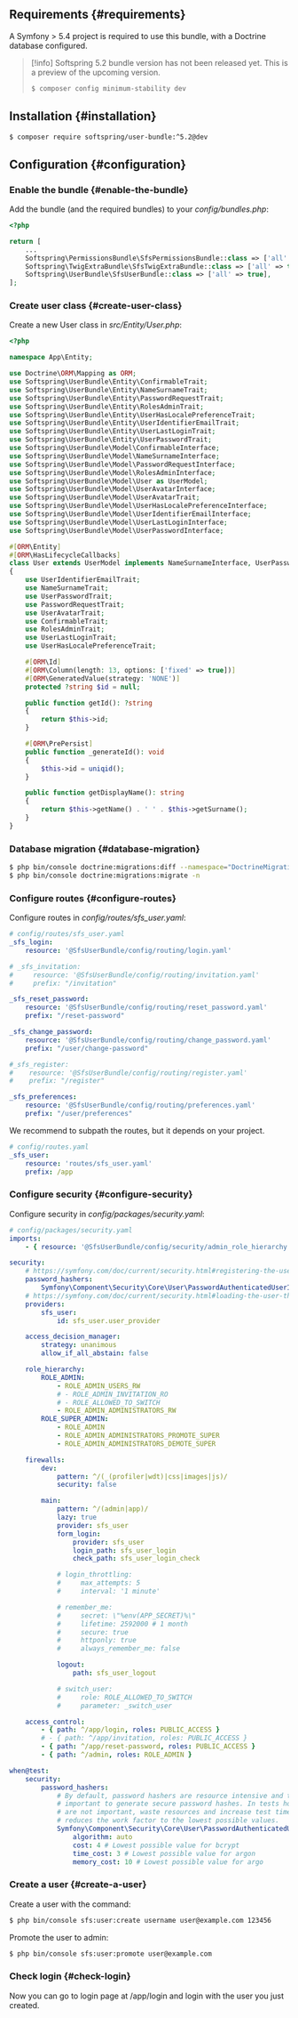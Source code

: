 ## Requirements {#requirements}

A Symfony > 5.4 project is required to use this bundle, with a Doctrine database configured.

> [!info]
> Softspring 5.2 bundle version has not been released yet. This is a preview of the upcoming version.
> ```bash
> $ composer config minimum-stability dev
> ```

## Installation {#installation}

```bash
$ composer require softspring/user-bundle:^5.2@dev
```

## Configuration {#configuration}

### Enable the bundle {#enable-the-bundle}

Add the bundle (and the required bundles) to your *config/bundles.php*:

```php
<?php

return [
    ...
    Softspring\PermissionsBundle\SfsPermissionsBundle::class => ['all' => true],
    Softspring\TwigExtraBundle\SfsTwigExtraBundle::class => ['all' => true],
    Softspring\UserBundle\SfsUserBundle::class => ['all' => true],
];
```

### Create user class {#create-user-class}

Create a new User class in *src/Entity/User.php*:

```php
<?php

namespace App\Entity;

use Doctrine\ORM\Mapping as ORM;
use Softspring\UserBundle\Entity\ConfirmableTrait;
use Softspring\UserBundle\Entity\NameSurnameTrait;
use Softspring\UserBundle\Entity\PasswordRequestTrait;
use Softspring\UserBundle\Entity\RolesAdminTrait;
use Softspring\UserBundle\Entity\UserHasLocalePreferenceTrait;
use Softspring\UserBundle\Entity\UserIdentifierEmailTrait;
use Softspring\UserBundle\Entity\UserLastLoginTrait;
use Softspring\UserBundle\Entity\UserPasswordTrait;
use Softspring\UserBundle\Model\ConfirmableInterface;
use Softspring\UserBundle\Model\NameSurnameInterface;
use Softspring\UserBundle\Model\PasswordRequestInterface;
use Softspring\UserBundle\Model\RolesAdminInterface;
use Softspring\UserBundle\Model\User as UserModel;
use Softspring\UserBundle\Model\UserAvatarInterface;
use Softspring\UserBundle\Model\UserAvatarTrait;
use Softspring\UserBundle\Model\UserHasLocalePreferenceInterface;
use Softspring\UserBundle\Model\UserIdentifierEmailInterface;
use Softspring\UserBundle\Model\UserLastLoginInterface;
use Softspring\UserBundle\Model\UserPasswordInterface;

#[ORM\Entity]
#[ORM\HasLifecycleCallbacks]
class User extends UserModel implements NameSurnameInterface, UserPasswordInterface, PasswordRequestInterface, UserIdentifierEmailInterface, UserAvatarInterface, ConfirmableInterface, RolesAdminInterface, UserLastLoginInterface, UserHasLocalePreferenceInterface
{
    use UserIdentifierEmailTrait;
    use NameSurnameTrait;
    use UserPasswordTrait;
    use PasswordRequestTrait;
    use UserAvatarTrait;
    use ConfirmableTrait;
    use RolesAdminTrait;
    use UserLastLoginTrait;
    use UserHasLocalePreferenceTrait;

    #[ORM\Id]
    #[ORM\Column(length: 13, options: ['fixed' => true])]
    #[ORM\GeneratedValue(strategy: 'NONE')]
    protected ?string $id = null;

    public function getId(): ?string
    {
        return $this->id;
    }

    #[ORM\PrePersist]
    public function _generateId(): void
    {
        $this->id = uniqid();
    }

    public function getDisplayName(): string
    {
        return $this->getName() . ' ' . $this->getSurname();
    }
}
```

### Database migration {#database-migration}

```bash
$ php bin/console doctrine:migrations:diff --namespace="DoctrineMigrations"
$ php bin/console doctrine:migrations:migrate -n
```

### Configure routes {#configure-routes}

Configure routes in *config/routes/sfs_user.yaml*:

```yaml
# config/routes/sfs_user.yaml
_sfs_login:
    resource: '@SfsUserBundle/config/routing/login.yaml'

# _sfs_invitation:
#     resource: '@SfsUserBundle/config/routing/invitation.yaml'
#     prefix: "/invitation"

_sfs_reset_password:
    resource: '@SfsUserBundle/config/routing/reset_password.yaml'
    prefix: "/reset-password"

_sfs_change_password:
    resource: '@SfsUserBundle/config/routing/change_password.yaml'
    prefix: "/user/change-password"

#_sfs_register:
#    resource: '@SfsUserBundle/config/routing/register.yaml'
#    prefix: "/register"

_sfs_preferences:
    resource: '@SfsUserBundle/config/routing/preferences.yaml'
    prefix: "/user/preferences"
```

We recommend to subpath the routes, but it depends on your project.

```yaml
# config/routes.yaml
_sfs_user:
    resource: 'routes/sfs_user.yaml'
    prefix: /app
```

### Configure security {#configure-security}

Configure security in *config/packages/security.yaml*:

```yaml
# config/packages/security.yaml
imports:
    - { resource: '@SfsUserBundle/config/security/admin_role_hierarchy.yaml' }

security:
    # https://symfony.com/doc/current/security.html#registering-the-user-hashing-passwords
    password_hashers:
        Symfony\Component\Security\Core\User\PasswordAuthenticatedUserInterface: 'auto'
    # https://symfony.com/doc/current/security.html#loading-the-user-the-user-provider
    providers:
        sfs_user:
            id: sfs_user.user_provider

    access_decision_manager:
        strategy: unanimous
        allow_if_all_abstain: false

    role_hierarchy:
        ROLE_ADMIN:
            - ROLE_ADMIN_USERS_RW
            # - ROLE_ADMIN_INVITATION_RO
            # - ROLE_ALLOWED_TO_SWITCH
            - ROLE_ADMIN_ADMINISTRATORS_RW
        ROLE_SUPER_ADMIN:
            - ROLE_ADMIN
            - ROLE_ADMIN_ADMINISTRATORS_PROMOTE_SUPER
            - ROLE_ADMIN_ADMINISTRATORS_DEMOTE_SUPER

    firewalls:
        dev:
            pattern: ^/(_(profiler|wdt)|css|images|js)/
            security: false

        main:
            pattern: ^/(admin|app)/
            lazy: true
            provider: sfs_user
            form_login:
                provider: sfs_user
                login_path: sfs_user_login
                check_path: sfs_user_login_check

            # login_throttling:
            #     max_attempts: 5
            #     interval: '1 minute'

            # remember_me:
            #     secret: \"%env(APP_SECRET)%\"
            #     lifetime: 2592000 # 1 month
            #     secure: true
            #     httponly: true
            #     always_remember_me: false

            logout:
                path: sfs_user_logout

            # switch_user:
            #     role: ROLE_ALLOWED_TO_SWITCH
            #     parameter: _switch_user

    access_control:
        - { path: ^/app/login, roles: PUBLIC_ACCESS }
        # - { path: ^/app/invitation, roles: PUBLIC_ACCESS }
        - { path: ^/app/reset-password, roles: PUBLIC_ACCESS }
        - { path: ^/admin, roles: ROLE_ADMIN }

when@test:
    security:
        password_hashers:
            # By default, password hashers are resource intensive and take time. This is
            # important to generate secure password hashes. In tests however, secure hashes
            # are not important, waste resources and increase test times. The following
            # reduces the work factor to the lowest possible values.
            Symfony\Component\Security\Core\User\PasswordAuthenticatedUserInterface:
                algorithm: auto
                cost: 4 # Lowest possible value for bcrypt
                time_cost: 3 # Lowest possible value for argon
                memory_cost: 10 # Lowest possible value for argo
```

### Create a user {#create-a-user}

Create a user with the command:

```bash
$ php bin/console sfs:user:create username user@example.com 123456
```

Promote the user to admin:

```bash
$ php bin/console sfs:user:promote user@example.com
```

### Check login {#check-login}

Now you can go to login page at /app/login and login with the user you just created.


